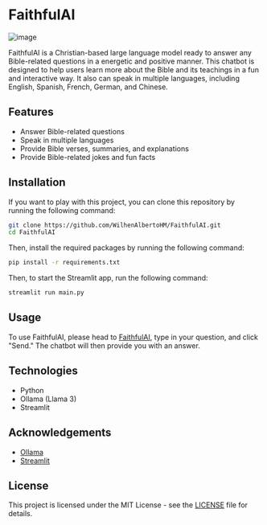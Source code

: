 # FaithfulAI

![image](https://github.com/user-attachments/assets/a7d7d401-2d8b-4a38-ae74-788919275a64)

FaithfulAI is a Christian-based large language model ready to answer any Bible-related questions in a energetic and positive manner.
This chatbot is designed to help users learn more about the Bible and its teachings in a fun and interactive way.
It also can speak in multiple languages, including English, Spanish, French, German, and Chinese.

## Features
- Answer Bible-related questions
- Speak in multiple languages
- Provide Bible verses, summaries, and explanations
- Provide Bible-related jokes and fun facts

## Installation
If you want to play with this project, you can clone this repository by running the following command:
```bash
git clone https://github.com/WilhenAlbertoHM/FaithfulAI.git
cd FaithfulAI
```

Then, install the required packages by running the following command:
```bash
pip install -r requirements.txt
```

Then, to start the Streamlit app, run the following command:
```bash
streamlit run main.py
```

## Usage
To use FaithfulAI, please head to [FaithfulAI](https://faithful-ai.streamlit.app/), type in your question, and click "Send." 
The chatbot will then provide you with an answer.

## Technologies
- Python
- Ollama (Llama 3)
- Streamlit

## Acknowledgements
- [Ollama](https://ollama.com/)
- [Streamlit](https://streamlit.io/)

## License
This project is licensed under the MIT License - see the [LICENSE](LICENSE) file for details.
